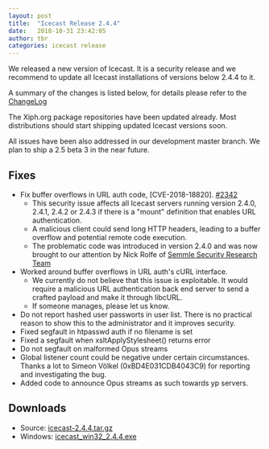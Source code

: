 ```yaml
---
layout: post
title:  "Icecast Release 2.4.4"
date:   2018-10-31 23:42:05
author: tbr
categories: icecast release
---
```


We released a new version of Icecast. It is a security release and we recommend to update all Icecast installations of versions below 2.4.4 to it.

A summary of the changes is listed below, for details please refer
to the [ChangeLog](https://gitlab.xiph.org/xiph/icecast-server/blob/release-2.4.4/ChangeLog)

The Xiph.org package repositories have been updated already. Most distributions should start shipping updated Icecast versions soon.

All issues have been also addressed in our development master branch. We plan to ship a 2.5 beta 3 in the near future.

## Fixes

-   Fix buffer overflows in URL auth code, [CVE-2018-18820]. [#2342]
    * This security issue affects all Icecast servers running version 2.4.0, 2.4.1, 2.4.2 or 2.4.3 if there is a "mount" definition that enables URL authentication.
    * A malicious client could send long HTTP headers, leading to a buffer overflow and potential remote code execution.
    * The problematic code was introduced in version 2.4.0 and was now brought to our attention by Nick Rolfe of [Semmle Security Research Team](https://lgtm.com/security)
-   Worked around buffer overflows in URL auth's cURL interface.
    * We currently do not believe that this issue is exploitable. It would require a malicious URL authentication back end server to send a crafted payload and make it through libcURL.
    * If someone manages, please let us know.
-   Do not report hashed user passworts in user list. There is no practical reason to show this to the administrator and it improves security.
-   Fixed segfault in htpasswd auth if no filename is set
-   Fixed a segfault when xsltApplyStylesheet() returns error
-   Do not segfault on malformed Opus streams
-   Global listener count could be negative under certain circumstances. Thanks a lot to Simeon Völkel (0xBD4E031CDB4043C9) for reporting and investigating the bug.
-   Added code to announce Opus streams as such towards yp servers.


## Downloads

-   Source: [icecast-2.4.4.tar.gz](http://downloads.xiph.org/releases/icecast/icecast-2.4.4.tar.gz)
-   Windows: [icecast_win32_2.4.4.exe](http://downloads.xiph.org/releases/icecast/icecast_win32_2.4.4.exe)

[#2342]: https://gitlab.xiph.org/xiph/icecast-server/issues/2342

